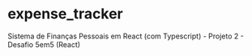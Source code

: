 # expense_tracker
Sistema de Finanças Pessoais em React (com Typescript) - Projeto 2 - Desafio 5em5 (React)

